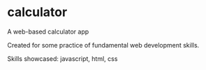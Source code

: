# calculator
A web-based calculator app

Created for some practice of fundamental web development skills.

Skills showcased: javascript, html, css

